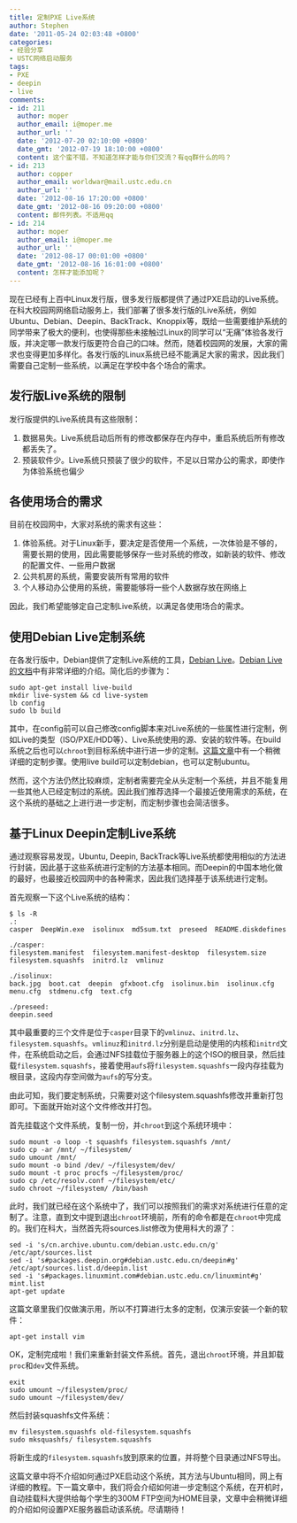 ```yaml
---
title: 定制PXE Live系统
author: Stephen
date: '2011-05-24 02:03:48 +0800'
categories:
- 经验分享
- USTC网络启动服务
tags:
- PXE
- deepin
- live
comments:
- id: 211
  author: moper
  author_email: i@moper.me
  author_url: ''
  date: '2012-07-20 02:10:00 +0800'
  date_gmt: '2012-07-19 18:10:00 +0800'
  content: 这个蛮不错，不知道怎样才能与你们交流？有qq群什么的吗？
- id: 213
  author: copper
  author_email: worldwar@mail.ustc.edu.cn
  author_url: ''
  date: '2012-08-16 17:20:00 +0800'
  date_gmt: '2012-08-16 09:20:00 +0800'
  content: 邮件列表。不适用qq
- id: 214
  author: moper
  author_email: i@moper.me
  author_url: ''
  date: '2012-08-17 00:01:00 +0800'
  date_gmt: '2012-08-16 16:01:00 +0800'
  content: 怎样才能添加呢？
---
```

现在已经有上百中Linux发行版，很多发行版都提供了通过PXE启动的Live系统。在科大校园网网络启动服务上，我们部署了很多发行版的Live系统，例如Ubuntu、Debian、Deepin、BackTrack、Knoppix等，既给一些需要维护系统的同学带来了极大的便利，也使得那些未接触过Linux的同学可以“无痛”体验各发行版，并决定哪一款发行版更符合自己的口味。然而，随着校园网的发展，大家的需求也变得更加多样化。各发行版的Linux系统已经不能满足大家的需求，因此我们需要自己定制一些系统，以满足在学校中各个场合的需求。

## 发行版Live系统的限制

发行版提供的Live系统具有这些限制：

1.  数据易失。Live系统启动后所有的修改都保存在内存中，重启系统后所有修改都丢失了。
1.  预装软件少。Live系统只预装了很少的软件，不足以日常办公的需求，即使作为体验系统也偏少

## 各使用场合的需求

目前在校园网中，大家对系统的需求有这些：

1.  体验系统。对于Linux新手，要决定是否使用一个系统，一次体验是不够的，需要长期的使用，因此需要能够保存一些对系统的修改，如新装的软件、修改的配置文件、一些用户数据
1.  公共机房的系统，需要安装所有常用的软件
1.  个人移动办公使用的系统，需要能够将一些个人数据存放在网络上

因此，我们希望能够定自己定制Live系统，以满足各使用场合的需求。

## 使用Debian Live定制系统

在各发行版中，Debian提供了定制Live系统的工具，[Debian Live](http://live.debian.net/)。[Debian Live的文档](http://live.debian.net/manual/en/html/live-manual.html)中有非常详细的介绍。简化后的步骤为：

```
sudo apt-get install live-build
mkdir live-system && cd live-system
lb config
sudo lb build
```

其中，在config前可以自己修改config脚本来对Live系统的一些属性进行定制，例如Live的类型（ISO/PXE/HDD等）、Live系统使用的源、安装的软件等。在build系统之后也可以`chroot`到目标系统中进行进一步的定制。[这篇文章](http://onebitbug.me/use-debian-live-to-create-customized-pxe-live-debian)中有一个稍微详细的定制步骤。使用live build可以定制debian，也可以定制ubuntu。

然而，这个方法仍然比较麻烦，定制者需要完全从头定制一个系统，并且不能复用一些其他人已经定制过的系统。因此我们推荐选择一个最接近使用需求的系统，在这个系统的基础之上进行进一步定制，而定制步骤也会简洁很多。

## 基于Linux Deepin定制Live系统

通过观察容易发现，Ubuntu, Deepin, BackTrack等Live系统都使用相似的方法进行封装，因此基于这些系统进行定制的方法基本相同。而Deepin的中国本地化做的最好，也最接近校园网中的各种需求，因此我们选择基于该系统进行定制。

首先观察一下这个Live系统的结构：

```
$ ls -R
.:
casper  DeepWin.exe  isolinux  md5sum.txt  preseed  README.diskdefines

./casper:
filesystem.manifest  filesystem.manifest-desktop  filesystem.size  filesystem.squashfs  initrd.lz  vmlinuz

./isolinux:
back.jpg  boot.cat  deepin  gfxboot.cfg  isolinux.bin  isolinux.cfg  menu.cfg  stdmenu.cfg  text.cfg

./preseed:
deepin.seed
```

其中最重要的三个文件是位于`casper`目录下的`vmlinuz`、`initrd.lz`、`filesystem.squashfs`。`vmlinuz`和`initrd.lz`分别是启动是使用的内核和`initrd`文件，在系统启动之后，会通过NFS挂载位于服务器上的这个ISO的根目录，然后挂载`filesystem.squashfs`，接着使用`aufs`将`filesystem.squashfs`一段内存挂载为根目录，这段内存空间做为`aufs`的写分支。

由此可知，我们要定制系统，只需要对这个filesystem.squashfs修改并重新打包即可。下面就开始对这个文件修改并打包。

首先挂载这个文件系统，复制一份，并`chroot`到这个系统环境中：

```
sudo mount -o loop -t squashfs filesystem.squashfs /mnt/
sudo cp -ar /mnt/ ~/filesystem/
sudo umount /mnt/
sudo mount -o bind /dev/ ~/filesystem/dev/
sudo mount -t proc procfs ~/filesystem/proc/
sudo cp /etc/resolv.conf ~/filesystem/etc/
sudo chroot ~/filesystem/ /bin/bash
```

此时，我们就已经在这个系统中了，我们可以按照我们的需求对系统进行任意的定制了。注意，直到文中提到退出`chroot`环境前，所有的命令都是在`chroot`中完成的。我们在科大，当然首先将sources.list修改为使用科大的源了：

```
sed -i 's/cn.archive.ubuntu.com/debian.ustc.edu.cn/g' /etc/apt/sources.list
sed -i 's#packages.deepin.org#debian.ustc.edu.cn/deepin#g' /etc/apt/sources.list.d/deepin.list
sed -i 's#packages.linuxmint.com#debian.ustc.edu.cn/linuxmint#g' mint.list
apt-get update
```

这篇文章里我们仅做演示用，所以不打算进行太多的定制，仅演示安装一个新的软件：

```
apt-get install vim
```

OK，定制完成啦！我们来重新封装文件系统。首先，退出`chroot`环境，并且卸载`proc`和`dev`文件系统。

```
exit
sudo umount ~/filesystem/proc/
sudo umount ~/filesystem/dev/
```

然后封装squashfs文件系统：

```
mv filesystem.squashfs old-filesystem.squashfs
sudo mksquashfs/ filesystem.squashfs
```

将新生成的`filesystem.squashfs`放到原来的位置，并将整个目录通过NFS导出。

这篇文章中将不介绍如何通过PXE启动这个系统，其方法与Ubuntu相同，网上有详细的教程。下一篇文章中，我们将会介绍如何进一步定制这个系统，在开机时，自动挂载科大提供给每个学生的300M FTP空间为HOME目录，文章中会稍微详细的介绍如何设置PXE服务器启动该系统。尽请期待！
